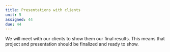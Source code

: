 ```yaml
---
title: Presentations with clients
unit: 5
assigned: 44
due: 44
---
```

We will meet with our clients to show them our final results. This means that project and presentation should be finalized and ready to show.
